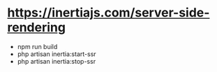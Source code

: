 # https://inertiajs.com/server-side-rendering

- npm run build
- php artisan inertia:start-ssr
- php artisan inertia:stop-ssr
